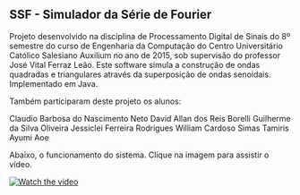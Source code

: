 ## SSF - Simulador da Série de Fourier

Projeto desenvolvido na disciplina de Processamento Digital de Sinais do 8º semestre do curso de Engenharia da Computação do Centro Universitário Católico Salesiano Auxilium no ano de 2015, sob supervisão do professor José Vital Ferraz Leão. Este software simula a construção de ondas quadradas e triangulares através da superposição de ondas senoidais. Implementado em Java.

Também participaram deste projeto os alunos:

Claudio Barbosa do Nascimento Neto
David Allan dos Reis Borelli
Guilherme da Silva Oliveira
Jessiclei Ferreira Rodrigues
William Cardoso Simas
Tamiris Ayumi Aoe

Abaixo, o funcionamento do sistema. Clique na imagem para assistir o vídeo.

[![Watch the video](https://img.youtube.com/vi/D0LzqdL9hyA/hqdefault.jpg)](https://www.youtube.com/watch?v=D0LzqdL9hyA)